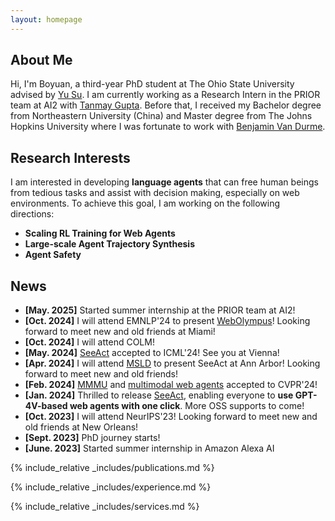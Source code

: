 ```yaml
---
layout: homepage
---
```


## About Me

Hi, I'm Boyuan, a third-year PhD student at The Ohio State University advised by [Yu Su](https://ysu1989.github.io/). 
I am currently working as a Research Intern in the PRIOR team at AI2 with [Tanmay Gupta](https://tanmaygupta.info/).
Before that, I received my Bachelor degree from Northeastern University (China) and Master degree from The Johns Hopkins University where I was fortunate to work with [Benjamin Van Durme](https://www.cs.jhu.edu/~vandurme/).


## Research Interests

I am interested in developing **language agents** that can free human beings from tedious tasks and assist with decision making, especially on web environments.
To achieve this goal, I am working on the following directions: 
- **Scaling RL Training for Web Agents**
- **Large-scale Agent Trajectory Synthesis**
- **Agent Safety**


## News
- **[May. 2025]** Started summer internship at the PRIOR team at AI2!
- **[Oct. 2024]** I will attend EMNLP'24 to present [WebOlympus](https://osu-nlp-group.github.io/SeeAct/)! Looking forward to meet new and old friends at Miami!
- **[Oct. 2024]** I will attend COLM!
- **[May. 2024]** [SeeAct](https://osu-nlp-group.github.io/SeeAct/) accepted to ICML'24! See you at Vienna!
- **[Apr. 2024]** I will attend [MSLD](https://ai.engin.umich.edu/news/midwest-speech-and-language-days/#:~:text=Abstracts%20may%20be%20submitted%20through%20OpenReview%20here.) to present SeeAct at Ann Arbor! Looking forward to meet new and old friends!
- **[Feb. 2024]** [MMMU](https://mmmu-benchmark.github.io/) and [multimodal web agents](https://arxiv.org/abs/2402.04476) accepted to CVPR'24!
- **[Jan. 2024]** Thrilled to release [SeeAct](https://osu-nlp-group.github.io/SeeAct/), enabling everyone to <strong>use GPT-4V-based web agents with one click</strong>. More OSS supports to come!
- **[Oct. 2023]** I will attend NeurIPS'23! Looking forward to meet new and old friends at New Orleans!
- **[Sept. 2023]** PhD journey starts!
- **[June. 2023]** Started summer internship in Amazon Alexa AI

{% include_relative _includes/publications.md %}

{% include_relative _includes/experience.md %}

{% include_relative _includes/services.md %}


[//]: # (<!-- Map -->)

[//]: # (<div class='vspace-top'>)

[//]: # (    <h1>Visitors</h1>)

[//]: # (</div>)

[//]: # (<div id="revolverMap">)

[//]: # (    <script type="text/javascript" src="//rf.revolvermaps.com/0/0/1.js?i=5egbaxa13f1&amp;s=220&amp;m=0&amp;v=true&amp;r=false&amp;b=000000&amp;n=false&amp;c=ff0000" async="async"></script>)

[//]: # (</div>)

<!-- Google tag (gtag.js) -->
<script async src="https://www.googletagmanager.com/gtag/js?id=G-J5LY8M2WFM"></script>
<script>
  window.dataLayer = window.dataLayer || [];
  function gtag(){dataLayer.push(arguments);}
  gtag('js', new Date());

  gtag('config', 'G-J5LY8M2WFM');
</script>